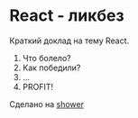 # React - ликбез

Краткий доклад на тему React.

1. Что болело?
2. Как победили?
3. ...
4. PROFIT!

Сделано на [shower](https://github.com/shower/shower)